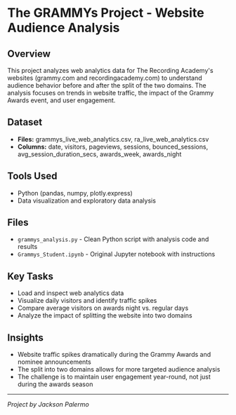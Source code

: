 # The GRAMMYs Project - Website Audience Analysis

## Overview
This project analyzes web analytics data for The Recording Academy's websites (grammy.com and recordingacademy.com) to understand audience behavior before and after the split of the two domains. The analysis focuses on trends in website traffic, the impact of the Grammy Awards event, and user engagement.

## Dataset
- **Files:** grammys_live_web_analytics.csv, ra_live_web_analytics.csv
- **Columns:** date, visitors, pageviews, sessions, bounced_sessions, avg_session_duration_secs, awards_week, awards_night

## Tools Used
- Python (pandas, numpy, plotly.express)
- Data visualization and exploratory data analysis

## Files
- `grammys_analysis.py` - Clean Python script with analysis code and results
- `Grammys_Student.ipynb` - Original Jupyter notebook with instructions

## Key Tasks
- Load and inspect web analytics data
- Visualize daily visitors and identify traffic spikes
- Compare average visitors on awards night vs. regular days
- Analyze the impact of splitting the website into two domains

## Insights
- Website traffic spikes dramatically during the Grammy Awards and nominee announcements
- The split into two domains allows for more targeted audience analysis
- The challenge is to maintain user engagement year-round, not just during the awards season

---
*Project by Jackson Palermo* 